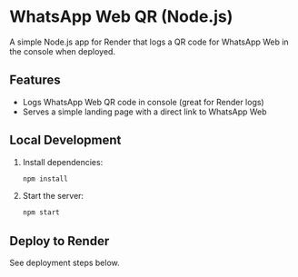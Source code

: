 # WhatsApp Web QR (Node.js)

A simple Node.js app for Render that logs a QR code for WhatsApp Web in the console when deployed.

## Features

- Logs WhatsApp Web QR code in console (great for Render logs)
- Serves a simple landing page with a direct link to WhatsApp Web

## Local Development

1. Install dependencies:

   ```bash
   npm install
   ```

2. Start the server:

   ```bash
   npm start
   ```

## Deploy to Render

See deployment steps below.
